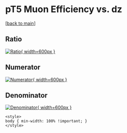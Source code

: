 # pT5 Muon Efficiency vs. dz

[[back to main](./)]



## Ratio

[![Ratio](../mtv/var/pT5_13_eff_dz.png){ width=600px }](../mtv/var/pT5_13_eff_dz.pdf)

## Numerator

[![Numerator](../mtv/num/pT5_13_eff_dz_num0.png){ width=600px }](../mtv/num/pT5_13_eff_dz_num0.pdf)

## Denominator

[![Denominator](../mtv/den/pT5_13_eff_dz_den.png){ width=600px }](../mtv/den/pT5_13_eff_dz_den.pdf)


``` {=html}
<style>
body { min-width: 100% !important; }
</style>
```
